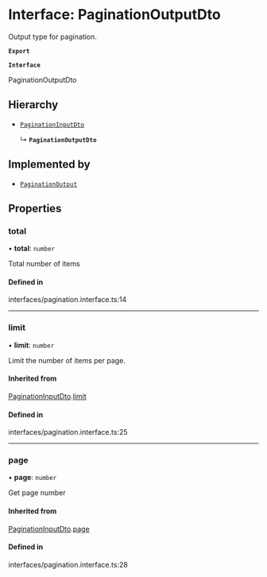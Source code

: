 # Interface: PaginationOutputDto

Output type for pagination.

**`Export`**

**`Interface`**

PaginationOutputDto

## Hierarchy

- [`PaginationInputDto`](PaginationInputDto.md)

  ↳ **`PaginationOutputDto`**

## Implemented by

- [`PaginationOutput`](../classes/PaginationOutput.md)

## Properties

### total

• **total**: `number`

Total number of items

#### Defined in

interfaces/pagination.interface.ts:14

___

### limit

• **limit**: `number`

Limit the number of items per page.

#### Inherited from

[PaginationInputDto](PaginationInputDto.md).[limit](PaginationInputDto.md#limit)

#### Defined in

interfaces/pagination.interface.ts:25

___

### page

• **page**: `number`

Get page number

#### Inherited from

[PaginationInputDto](PaginationInputDto.md).[page](PaginationInputDto.md#page)

#### Defined in

interfaces/pagination.interface.ts:28
